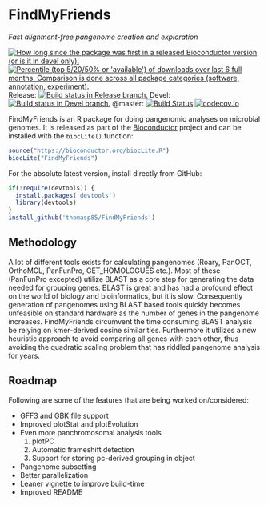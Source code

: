 # FindMyFriends
*Fast alignment-free pangenome creation and exploration*

[![How long since the package was first in a released Bioconductor version (or is it in devel only).](http://bioconductor.org/shields/years-in-bioc/FindMyFriends.svg)](http://bioconductor.org/packages/FindMyFriends)
[![Percentile (top 5/20/50% or 'available') of downloads over last 6 full months. Comparison is done across all package categories (software, annotation, experiment).](http://bioconductor.org/shields/downloads/FindMyFriends.svg)](http://bioconductor.org/packages/stats/bioc/FindMyFriends.html) Release: 
[![Build status in Release branch.](http://bioconductor.org/shields/build/release/bioc/FindMyFriends.svg)](http://bioconductor.org/packages/release/bioc/html/FindMyFriends.html) Devel: 
[![Build status in Devel branch.](http://bioconductor.org/shields/build/devel/bioc/FindMyFriends.svg)](http://bioconductor.org/packages/devel/bioc/html/FindMyFriends.html) @master: 
[![Build Status](https://travis-ci.org/thomasp85/FindMyFriends.svg?branch=master)](https://travis-ci.org/thomasp85/FindMyFriends) 
[![codecov.io](http://codecov.io/github/thomasp85/FindMyFriends/coverage.svg?branch=master)](http://codecov.io/github/thomasp85/FindMyFriends?branch=master)

FindMyFriends is an R package for doing pangenomic analyses on microbial 
genomes. It is released as part of the [Bioconductor](http://bioconductor.org/) 
project and can be installed with the `biocLite()` function:

```r
source("https://bioconductor.org/biocLite.R")
biocLite("FindMyFriends")
```

For the absolute latest version, install directly from GitHub:

```R
if(!require(devtools)) {
  install.packages('devtools')
  library(devtools)
}
install_github('thomasp85/FindMyFriends')
```

## Methodology
A lot of different tools exists for calculating pangenomes (Roary, PanOCT, 
OrthoMCL, PanFunPro, GET_HOMOLOGUES etc.). Most of these (PanFunPro excepted) 
utilize BLAST as a core step for generating the data needed for grouping genes. 
BLAST is great and has had a profound effect on the world of biology and 
bioinformatics, but it is slow. Consequently generation of pangenomes using 
BLAST based tools quickly becomes unfeasible on standard hardware as the number 
of genes in the pangenome increases. FindMyFriends circumvent the time consuming 
BLAST analysis be relying on kmer-derived cosine similarities. Furthermore it 
utilizes a new heuristic approach to avoid comparing all genes with each other, 
thus avoiding the quadratic scaling problem that has riddled pangenome analysis 
for years.

## Roadmap
Following are some of the features that are being worked on/considered:

- GFF3 and GBK file support
- Improved plotStat and plotEvolution
- Even more panchromosomal analysis tools
    1. plotPC
    2. Automatic frameshift detection
    3. Support for storing pc-derived grouping in object
- Pangenome subsetting
- Better parallelization
- Leaner vignette to improve build-time
- Improved README
